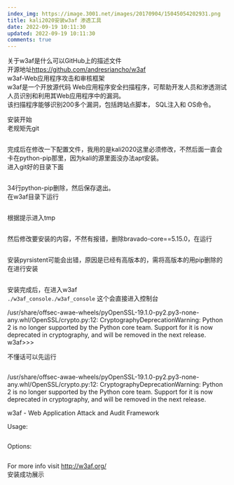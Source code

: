 ```yaml
---
index_img: https://image.3001.net/images/20170904/15045054202931.png
title: kali2020安装w3af 渗透工具
date: 2022-09-19 10:11:30
updated: 2022-09-19 10:11:30
comments: true
---
```

<!--StartFragment-->

关于w3af是什么可以GitHub上的描述文件\
开源地址<https://github.com/andresriancho/w3af>\
w3af-Web应用程序攻击和审核框架\
w3af是一个开放源代码 Web应用程序安全扫描程序，可帮助开发人员和渗透测试人员识别和利用其Web应用程序中的漏洞。\
该扫描程序能够识别200多个漏洞，包括跨站点脚本， SQL注入和 OS命令。

安装开始\
老规矩先git

```

```

完成后在修改一下配置文件，我用的是kali2020这里必须修改，不然后面一直会卡在python-pip那里，因为kali的源里面没办法apt安装。\
进入git好的目录下面

```

```

34行python-pip删除，然后保存退出。\
在w3af目录下运行

```

```

根据提示进入tmp

```

```

然后修改要安装的内容，不然有报错，删除bravado-core==5.15.0，在运行

```

```

安装pyrsistent可能会出错，原因是已经有高版本的，需将高版本的用pip删除的在进行安装

```

```

安装完成后，在进入w3af\
`./w3af_console./w3af_console` 这个会直接进入控制台

/usr/share/offsec-awae-wheels/pyOpenSSL-19.1.0-py2.py3-none-any.whl/OpenSSL/crypto.py:12: CryptographyDeprecationWarning: Python 2 is no longer supported by the Python core team. Support for it is now deprecated in cryptography, and will be removed in the next release.\
w3af>>>

不懂话可以先运行

```

```

/usr/share/offsec-awae-wheels/pyOpenSSL-19.1.0-py2.py3-none-any.whl/OpenSSL/crypto.py:12: CryptographyDeprecationWarning: Python 2 is no longer supported by the Python core team. Support for it is now deprecated in cryptography, and will be removed in the next release.

w3af - Web Application Attack and Audit Framework

Usage:

```

```

Options:

```

```

For more info visit <http://w3af.org/>\
安装成功展示

<!--EndFragment-->